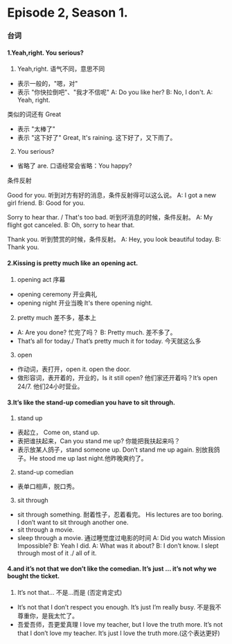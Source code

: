 # Episode 2, Season 1.

### 台词

#### 1.Yeah,right. You serious?

1. Yeah,right. 语气不同，意思不同
  - 表示一般的，"嗯，对"
  - 表示 "你快拉倒吧"、"我才不信呢" A: Do you like her? B: No, I don't. A: Yeah, right. 
  
  类似的词还有 Great
  - 表示 "太棒了"
  - 表示 "这下好了" Great, It's raining. 这下好了，又下雨了。

2. You serious?
  - 省略了 are. 口语经常会省略：You happy?

  条件反射

  Good for you. 听到对方有好的消息，条件反射得可以这么说。
  A: I got a new girl friend. B: Good for you.
  
  Sorry to hear thar. / That's too bad. 听到坏消息的时候，条件反射。
  A: My flight got canceled. B: Oh, sorry to hear that.

  Thank you. 听到赞赏的时候，条件反射。
  A: Hey, you look beautiful today. B: Thank you.

#### 2.Kissing is pretty much like an opening act.

1. opening act 序幕
  - opening ceremony 开业典礼
  - opening night 开业当晚 It's there opening night.

2. pretty much 差不多，基本上
  - A: Are you done? 忙完了吗？ B: Pretty much. 差不多了。
  - That’s all for today./ That’s pretty much it for today. 今天就这么多

3. open
  - 作动词，表打开，open it. open the door.
  - 做形容词，表开着的，开业的，Is it still open? 他们家还开着吗？It’s open 24/7. 他们24小时营业。

#### 3.It’s like the stand-up comedian you have to sit through.

1. stand up
  - 表起立， Come on, stand up.
  - 表把谁扶起来，Can you stand me up? 你能把我扶起来吗？
  - 表示放某人鸽子，stand someone up. Don’t stand me up again. 别放我鸽子。He stood me up last night.他昨晚爽约了。

2. stand-up comedian
  - 表单口相声，脱口秀。

3. sit through
  - sit through something. 耐着性子，忍着看完。 His lectures are too boring. I don’t want to sit through another one.
  - sit through a movie.
  - sleep through a movie. 通过睡觉度过电影的时间
  A: Did you watch Mission Impossible?
  B: Yeah I did.
  A: What was it about?
  B: I don’t know. I slept through most of it ./ all of it.

#### 4.and it’s not that we don’t like the comedian. It’s just … it’s not why we bought the ticket.

1. It’s not that… 不是...而是 (否定肯定式)
  - It’s not that I don’t respect you enough. It’s just I’m really busy. 不是我不尊重你，是我太忙了。
  - 吾爱吾师，吾更爱真理
  I love my teacher, but I love the truth more.
  It’s not that I don’t love my teacher. It’s just I love the truth more.(这个表达更好)
